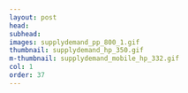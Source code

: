 ```yaml
---
layout: post
head: 
subhead:
images: supplydemand_pp_800_1.gif
thumbnail: supplydemand_hp_350.gif
m-thumbnail: supplydemand_mobile_hp_332.gif
col: 1
order: 37
---
```

